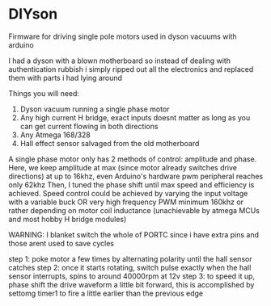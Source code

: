 # DIYson
Firmware for driving single pole motors used in dyson vacuums with arduino

I had a dyson with a blown motherboard so instead of dealing with authentication rubbish i simply ripped out all the electronics and replaced them with parts i had lying around

Things you will need: 
1. Dyson vacuum running a single phase motor
2. Any high current H bridge, exact inputs doesnt matter as long as you can get current flowing in both directions
3. Any Atmega 168/328
4. Hall effect sensor salvaged from the old motherboard


A single phase motor only has 2 methods of control: amplitude and phase. Here, we keep amplitude at max (since motor already switches drive directions) at up to 16khz, even Arduino's hardware pwm peripheral reaches only 62khz
Then, I tuned the phase shift until max speed and efficiency is achieved. Speed control could be achieved by varying the input voltage with a variable buck OR very high frequency PWM minimum 160khz or rather depending on motor coil inductance (unachievable by atmega MCUs and most hobby H bridge modules)


WARNING: I blanket switch the whole of PORTC since i have extra pins and those arent used to save cycles


step 1: poke motor a few times by alternating polarity until the hall sensor catches
step 2: once it starts rotating, switch pulse exactly when the hall sensor interrupts, spins to around 40000rpm at 12v
step 3: to speed it up, phase shift the drive waveform a little bit forward, this is accomplished by settomg timer1 to fire a little earlier than the previous edge


